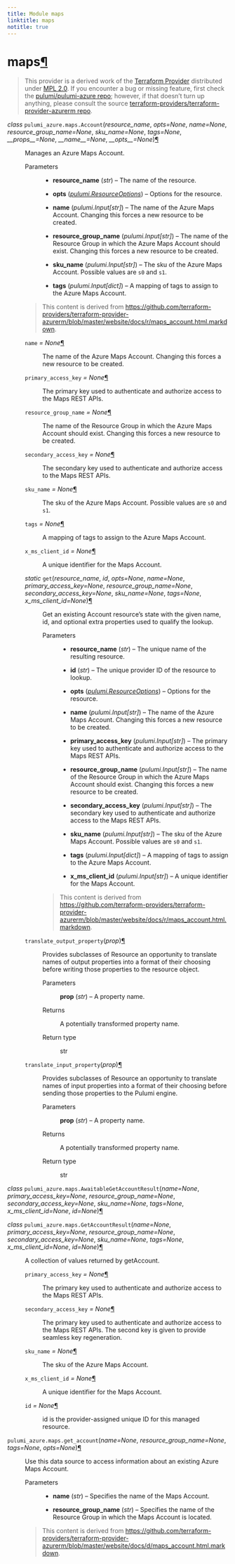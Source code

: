 ```yaml
---
title: Module maps
linktitle: maps
notitle: true
---
```


<div class="section" id="maps">
<h1>maps<a class="headerlink" href="#maps" title="Permalink to this headline">¶</a></h1>
<blockquote>
<div><p>This provider is a derived work of the <a class="reference external" href="https://github.com/terraform-providers/terraform-provider-azurerm">Terraform Provider</a> distributed under
<a class="reference external" href="https://www.mozilla.org/en-US/MPL/2.0/">MPL 2.0</a>. If you encounter a bug or missing feature, first check the
<a class="reference external" href="https://github.com/pulumi/pulumi-azure/issues">pulumi/pulumi-azure repo</a>; however, if that doesn’t turn up
anything, please consult the source <a class="reference external" href="https://github.com/terraform-providers/terraform-provider-azurerm/issues">terraform-providers/terraform-provider-azurerm repo</a>.</p>
</div></blockquote>
<span class="target" id="module-pulumi_azure.maps"></span><dl class="class">
<dt id="pulumi_azure.maps.Account">
<em class="property">class </em><code class="sig-prename descclassname">pulumi_azure.maps.</code><code class="sig-name descname">Account</code><span class="sig-paren">(</span><em class="sig-param">resource_name</em>, <em class="sig-param">opts=None</em>, <em class="sig-param">name=None</em>, <em class="sig-param">resource_group_name=None</em>, <em class="sig-param">sku_name=None</em>, <em class="sig-param">tags=None</em>, <em class="sig-param">__props__=None</em>, <em class="sig-param">__name__=None</em>, <em class="sig-param">__opts__=None</em><span class="sig-paren">)</span><a class="headerlink" href="#pulumi_azure.maps.Account" title="Permalink to this definition">¶</a></dt>
<dd><p>Manages an Azure Maps Account.</p>
<dl class="field-list simple">
<dt class="field-odd">Parameters</dt>
<dd class="field-odd"><ul class="simple">
<li><p><strong>resource_name</strong> (<em>str</em>) – The name of the resource.</p></li>
<li><p><strong>opts</strong> (<a class="reference internal" href="../../pulumi/#pulumi.ResourceOptions" title="pulumi.ResourceOptions"><em>pulumi.ResourceOptions</em></a>) – Options for the resource.</p></li>
<li><p><strong>name</strong> (<em>pulumi.Input</em><em>[</em><em>str</em><em>]</em>) – The name of the Azure Maps Account. Changing this forces a new resource to be created.</p></li>
<li><p><strong>resource_group_name</strong> (<em>pulumi.Input</em><em>[</em><em>str</em><em>]</em>) – The name of the Resource Group in which the Azure Maps Account should exist. Changing this forces a new resource to be created.</p></li>
<li><p><strong>sku_name</strong> (<em>pulumi.Input</em><em>[</em><em>str</em><em>]</em>) – The sku of the Azure Maps Account. Possible values are <code class="docutils literal notranslate"><span class="pre">s0</span></code> and <code class="docutils literal notranslate"><span class="pre">s1</span></code>.</p></li>
<li><p><strong>tags</strong> (<em>pulumi.Input</em><em>[</em><em>dict</em><em>]</em>) – A mapping of tags to assign to the Azure Maps Account.</p></li>
</ul>
</dd>
</dl>
<blockquote>
<div><p>This content is derived from <a class="reference external" href="https://github.com/terraform-providers/terraform-provider-azurerm/blob/master/website/docs/r/maps_account.html.markdown">https://github.com/terraform-providers/terraform-provider-azurerm/blob/master/website/docs/r/maps_account.html.markdown</a>.</p>
</div></blockquote>
<dl class="attribute">
<dt id="pulumi_azure.maps.Account.name">
<code class="sig-name descname">name</code><em class="property"> = None</em><a class="headerlink" href="#pulumi_azure.maps.Account.name" title="Permalink to this definition">¶</a></dt>
<dd><p>The name of the Azure Maps Account. Changing this forces a new resource to be created.</p>
</dd></dl>

<dl class="attribute">
<dt id="pulumi_azure.maps.Account.primary_access_key">
<code class="sig-name descname">primary_access_key</code><em class="property"> = None</em><a class="headerlink" href="#pulumi_azure.maps.Account.primary_access_key" title="Permalink to this definition">¶</a></dt>
<dd><p>The primary key used to authenticate and authorize access to the Maps REST APIs.</p>
</dd></dl>

<dl class="attribute">
<dt id="pulumi_azure.maps.Account.resource_group_name">
<code class="sig-name descname">resource_group_name</code><em class="property"> = None</em><a class="headerlink" href="#pulumi_azure.maps.Account.resource_group_name" title="Permalink to this definition">¶</a></dt>
<dd><p>The name of the Resource Group in which the Azure Maps Account should exist. Changing this forces a new resource to be created.</p>
</dd></dl>

<dl class="attribute">
<dt id="pulumi_azure.maps.Account.secondary_access_key">
<code class="sig-name descname">secondary_access_key</code><em class="property"> = None</em><a class="headerlink" href="#pulumi_azure.maps.Account.secondary_access_key" title="Permalink to this definition">¶</a></dt>
<dd><p>The secondary key used to authenticate and authorize access to the Maps REST APIs.</p>
</dd></dl>

<dl class="attribute">
<dt id="pulumi_azure.maps.Account.sku_name">
<code class="sig-name descname">sku_name</code><em class="property"> = None</em><a class="headerlink" href="#pulumi_azure.maps.Account.sku_name" title="Permalink to this definition">¶</a></dt>
<dd><p>The sku of the Azure Maps Account. Possible values are <code class="docutils literal notranslate"><span class="pre">s0</span></code> and <code class="docutils literal notranslate"><span class="pre">s1</span></code>.</p>
</dd></dl>

<dl class="attribute">
<dt id="pulumi_azure.maps.Account.tags">
<code class="sig-name descname">tags</code><em class="property"> = None</em><a class="headerlink" href="#pulumi_azure.maps.Account.tags" title="Permalink to this definition">¶</a></dt>
<dd><p>A mapping of tags to assign to the Azure Maps Account.</p>
</dd></dl>

<dl class="attribute">
<dt id="pulumi_azure.maps.Account.x_ms_client_id">
<code class="sig-name descname">x_ms_client_id</code><em class="property"> = None</em><a class="headerlink" href="#pulumi_azure.maps.Account.x_ms_client_id" title="Permalink to this definition">¶</a></dt>
<dd><p>A unique identifier for the Maps Account.</p>
</dd></dl>

<dl class="method">
<dt id="pulumi_azure.maps.Account.get">
<em class="property">static </em><code class="sig-name descname">get</code><span class="sig-paren">(</span><em class="sig-param">resource_name</em>, <em class="sig-param">id</em>, <em class="sig-param">opts=None</em>, <em class="sig-param">name=None</em>, <em class="sig-param">primary_access_key=None</em>, <em class="sig-param">resource_group_name=None</em>, <em class="sig-param">secondary_access_key=None</em>, <em class="sig-param">sku_name=None</em>, <em class="sig-param">tags=None</em>, <em class="sig-param">x_ms_client_id=None</em><span class="sig-paren">)</span><a class="headerlink" href="#pulumi_azure.maps.Account.get" title="Permalink to this definition">¶</a></dt>
<dd><p>Get an existing Account resource’s state with the given name, id, and optional extra
properties used to qualify the lookup.</p>
<dl class="field-list simple">
<dt class="field-odd">Parameters</dt>
<dd class="field-odd"><ul class="simple">
<li><p><strong>resource_name</strong> (<em>str</em>) – The unique name of the resulting resource.</p></li>
<li><p><strong>id</strong> (<em>str</em>) – The unique provider ID of the resource to lookup.</p></li>
<li><p><strong>opts</strong> (<a class="reference internal" href="../../pulumi/#pulumi.ResourceOptions" title="pulumi.ResourceOptions"><em>pulumi.ResourceOptions</em></a>) – Options for the resource.</p></li>
<li><p><strong>name</strong> (<em>pulumi.Input</em><em>[</em><em>str</em><em>]</em>) – The name of the Azure Maps Account. Changing this forces a new resource to be created.</p></li>
<li><p><strong>primary_access_key</strong> (<em>pulumi.Input</em><em>[</em><em>str</em><em>]</em>) – The primary key used to authenticate and authorize access to the Maps REST APIs.</p></li>
<li><p><strong>resource_group_name</strong> (<em>pulumi.Input</em><em>[</em><em>str</em><em>]</em>) – The name of the Resource Group in which the Azure Maps Account should exist. Changing this forces a new resource to be created.</p></li>
<li><p><strong>secondary_access_key</strong> (<em>pulumi.Input</em><em>[</em><em>str</em><em>]</em>) – The secondary key used to authenticate and authorize access to the Maps REST APIs.</p></li>
<li><p><strong>sku_name</strong> (<em>pulumi.Input</em><em>[</em><em>str</em><em>]</em>) – The sku of the Azure Maps Account. Possible values are <code class="docutils literal notranslate"><span class="pre">s0</span></code> and <code class="docutils literal notranslate"><span class="pre">s1</span></code>.</p></li>
<li><p><strong>tags</strong> (<em>pulumi.Input</em><em>[</em><em>dict</em><em>]</em>) – A mapping of tags to assign to the Azure Maps Account.</p></li>
<li><p><strong>x_ms_client_id</strong> (<em>pulumi.Input</em><em>[</em><em>str</em><em>]</em>) – A unique identifier for the Maps Account.</p></li>
</ul>
</dd>
</dl>
<blockquote>
<div><p>This content is derived from <a class="reference external" href="https://github.com/terraform-providers/terraform-provider-azurerm/blob/master/website/docs/r/maps_account.html.markdown">https://github.com/terraform-providers/terraform-provider-azurerm/blob/master/website/docs/r/maps_account.html.markdown</a>.</p>
</div></blockquote>
</dd></dl>

<dl class="method">
<dt id="pulumi_azure.maps.Account.translate_output_property">
<code class="sig-name descname">translate_output_property</code><span class="sig-paren">(</span><em class="sig-param">prop</em><span class="sig-paren">)</span><a class="headerlink" href="#pulumi_azure.maps.Account.translate_output_property" title="Permalink to this definition">¶</a></dt>
<dd><p>Provides subclasses of Resource an opportunity to translate names of output properties
into a format of their choosing before writing those properties to the resource object.</p>
<dl class="field-list simple">
<dt class="field-odd">Parameters</dt>
<dd class="field-odd"><p><strong>prop</strong> (<em>str</em>) – A property name.</p>
</dd>
<dt class="field-even">Returns</dt>
<dd class="field-even"><p>A potentially transformed property name.</p>
</dd>
<dt class="field-odd">Return type</dt>
<dd class="field-odd"><p>str</p>
</dd>
</dl>
</dd></dl>

<dl class="method">
<dt id="pulumi_azure.maps.Account.translate_input_property">
<code class="sig-name descname">translate_input_property</code><span class="sig-paren">(</span><em class="sig-param">prop</em><span class="sig-paren">)</span><a class="headerlink" href="#pulumi_azure.maps.Account.translate_input_property" title="Permalink to this definition">¶</a></dt>
<dd><p>Provides subclasses of Resource an opportunity to translate names of input properties into
a format of their choosing before sending those properties to the Pulumi engine.</p>
<dl class="field-list simple">
<dt class="field-odd">Parameters</dt>
<dd class="field-odd"><p><strong>prop</strong> (<em>str</em>) – A property name.</p>
</dd>
<dt class="field-even">Returns</dt>
<dd class="field-even"><p>A potentially transformed property name.</p>
</dd>
<dt class="field-odd">Return type</dt>
<dd class="field-odd"><p>str</p>
</dd>
</dl>
</dd></dl>

</dd></dl>

<dl class="class">
<dt id="pulumi_azure.maps.AwaitableGetAccountResult">
<em class="property">class </em><code class="sig-prename descclassname">pulumi_azure.maps.</code><code class="sig-name descname">AwaitableGetAccountResult</code><span class="sig-paren">(</span><em class="sig-param">name=None</em>, <em class="sig-param">primary_access_key=None</em>, <em class="sig-param">resource_group_name=None</em>, <em class="sig-param">secondary_access_key=None</em>, <em class="sig-param">sku_name=None</em>, <em class="sig-param">tags=None</em>, <em class="sig-param">x_ms_client_id=None</em>, <em class="sig-param">id=None</em><span class="sig-paren">)</span><a class="headerlink" href="#pulumi_azure.maps.AwaitableGetAccountResult" title="Permalink to this definition">¶</a></dt>
<dd></dd></dl>

<dl class="class">
<dt id="pulumi_azure.maps.GetAccountResult">
<em class="property">class </em><code class="sig-prename descclassname">pulumi_azure.maps.</code><code class="sig-name descname">GetAccountResult</code><span class="sig-paren">(</span><em class="sig-param">name=None</em>, <em class="sig-param">primary_access_key=None</em>, <em class="sig-param">resource_group_name=None</em>, <em class="sig-param">secondary_access_key=None</em>, <em class="sig-param">sku_name=None</em>, <em class="sig-param">tags=None</em>, <em class="sig-param">x_ms_client_id=None</em>, <em class="sig-param">id=None</em><span class="sig-paren">)</span><a class="headerlink" href="#pulumi_azure.maps.GetAccountResult" title="Permalink to this definition">¶</a></dt>
<dd><p>A collection of values returned by getAccount.</p>
<dl class="attribute">
<dt id="pulumi_azure.maps.GetAccountResult.primary_access_key">
<code class="sig-name descname">primary_access_key</code><em class="property"> = None</em><a class="headerlink" href="#pulumi_azure.maps.GetAccountResult.primary_access_key" title="Permalink to this definition">¶</a></dt>
<dd><p>The primary key used to authenticate and authorize access to the Maps REST APIs.</p>
</dd></dl>

<dl class="attribute">
<dt id="pulumi_azure.maps.GetAccountResult.secondary_access_key">
<code class="sig-name descname">secondary_access_key</code><em class="property"> = None</em><a class="headerlink" href="#pulumi_azure.maps.GetAccountResult.secondary_access_key" title="Permalink to this definition">¶</a></dt>
<dd><p>The primary key used to authenticate and authorize access to the Maps REST APIs. The second key is given to provide seamless key regeneration.</p>
</dd></dl>

<dl class="attribute">
<dt id="pulumi_azure.maps.GetAccountResult.sku_name">
<code class="sig-name descname">sku_name</code><em class="property"> = None</em><a class="headerlink" href="#pulumi_azure.maps.GetAccountResult.sku_name" title="Permalink to this definition">¶</a></dt>
<dd><p>The sku of the Azure Maps Account.</p>
</dd></dl>

<dl class="attribute">
<dt id="pulumi_azure.maps.GetAccountResult.x_ms_client_id">
<code class="sig-name descname">x_ms_client_id</code><em class="property"> = None</em><a class="headerlink" href="#pulumi_azure.maps.GetAccountResult.x_ms_client_id" title="Permalink to this definition">¶</a></dt>
<dd><p>A unique identifier for the Maps Account.</p>
</dd></dl>

<dl class="attribute">
<dt id="pulumi_azure.maps.GetAccountResult.id">
<code class="sig-name descname">id</code><em class="property"> = None</em><a class="headerlink" href="#pulumi_azure.maps.GetAccountResult.id" title="Permalink to this definition">¶</a></dt>
<dd><p>id is the provider-assigned unique ID for this managed resource.</p>
</dd></dl>

</dd></dl>

<dl class="function">
<dt id="pulumi_azure.maps.get_account">
<code class="sig-prename descclassname">pulumi_azure.maps.</code><code class="sig-name descname">get_account</code><span class="sig-paren">(</span><em class="sig-param">name=None</em>, <em class="sig-param">resource_group_name=None</em>, <em class="sig-param">tags=None</em>, <em class="sig-param">opts=None</em><span class="sig-paren">)</span><a class="headerlink" href="#pulumi_azure.maps.get_account" title="Permalink to this definition">¶</a></dt>
<dd><p>Use this data source to access information about an existing Azure Maps Account.</p>
<dl class="field-list simple">
<dt class="field-odd">Parameters</dt>
<dd class="field-odd"><ul class="simple">
<li><p><strong>name</strong> (<em>str</em>) – Specifies the name of the Maps Account.</p></li>
<li><p><strong>resource_group_name</strong> (<em>str</em>) – Specifies the name of the Resource Group in which the Maps Account is located.</p></li>
</ul>
</dd>
</dl>
<blockquote>
<div><p>This content is derived from <a class="reference external" href="https://github.com/terraform-providers/terraform-provider-azurerm/blob/master/website/docs/d/maps_account.html.markdown">https://github.com/terraform-providers/terraform-provider-azurerm/blob/master/website/docs/d/maps_account.html.markdown</a>.</p>
</div></blockquote>
</dd></dl>

</div>
